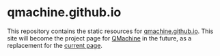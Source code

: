 qmachine.github.io
==================

This repository contains the static resources for
[qmachine.github.io](//qmachine.github.io). This site will become the
project page for [QMachine](https://www.qmachine.org) in the future, as a
replacement for the [current page](//wilkinson.github.io/qmachine/).

<!-- vim:set syntax=markdown: -->
